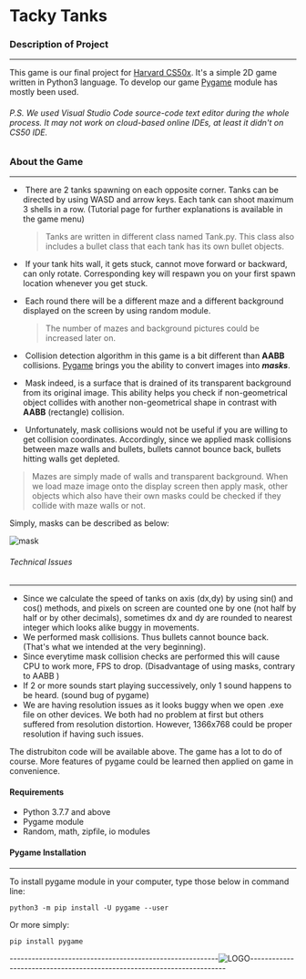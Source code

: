 

# Tacky Tanks



### Description of Project

------

This game is our final project for [Harvard CS50x](https://www.edx.org/course/cs50s-introduction-to-computer-science). It's a simple 2D game written in Python3 language. To develop our game [Pygame](https://www.pygame.org/) module has mostly been used.



###### P.S.  We used Visual Studio Code source-code text editor during the whole process. It may not work on cloud-based online IDEs, at least it didn't on CS50 IDE.



### About the Game

------

- ​	There are 2 tanks spawning on each opposite corner. Tanks can be directed by using WASD and arrow keys. Each tank can shoot maximum 3 shells in a row. (Tutorial page for further explanations is available in the game menu)

  > Tanks are written in different class named Tank.py. This class also includes a bullet class that each tank has its own bullet objects.

- ​    If your tank hits wall, it gets stuck, cannot move forward or backward, can only rotate.  Corresponding key will respawn you on your first spawn location whenever you get stuck.

- ​	Each round there will be a different maze and a different background displayed on the screen by using random module. 

  > The number of mazes and background pictures could be increased later on.
  
  

- ​	Collision detection algorithm in this game is a bit different than __AABB__ collisions. [Pygame](https://www.pygame.org/) brings you the ability to convert images into __*masks*__. 
- ​	Mask indeed, is a surface that is drained of its transparent background from its original image. This ability helps you check if non-geometrical object collides with another non-geometrical shape in contrast with __AABB__ (rectangle) collision.
- ​	Unfortunately, mask collisions would not be useful if you are willing to get collision coordinates. Accordingly, since we applied mask collisions between maze walls and bullets, bullets cannot bounce back, bullets hitting walls get depleted.

> Mazes are simply made of walls and transparent background. When we load maze image onto the display screen then apply mask, other objects which also have their own masks could be checked if they collide with maze walls or not.

Simply, masks can be described as below:

![mask](https://user-images.githubusercontent.com/68128434/94988712-f2578080-0577-11eb-95aa-cc362f6c3354.png)



###### Technical Issues

------

- Since we calculate the speed of tanks on axis (dx,dy) by using sin() and cos() methods, and pixels on screen are counted one by one (not half by half or by other decimals), sometimes dx and dy are rounded to nearest integer which looks alike buggy in movements.
- We performed mask collisions. Thus bullets cannot bounce back. (That's what we intended at the very beginning).
- Since everytime mask collision checks are performed this will cause CPU to work more, FPS to drop. (Disadvantage of using masks, contrary to AABB )
- If 2 or more sounds start playing successively, only 1 sound happens to be heard. (sound bug of pygame)
- We are having resolution issues as it looks buggy when we open .exe file on other devices. We both had no problem at first but others suffered from resolution distortion. However, 1366x768 could be proper resolution if having such issues.

The distrubiton code will be available above. The game has a lot to do of course. More features of pygame could be learned then applied on game in convenience.



#### Requirements

- Python 3.7.7 and above
- Pygame module
- Random, math, zipfile, io modules



#### Pygame Installation

------

To install pygame module in your computer, type those below in command line:

```
python3 -m pip install -U pygame --user
```

Or more simply:

```
pip install pygame
```



---------------------------------------------------------![LOGO](https://user-images.githubusercontent.com/67004083/95011731-8a6a6e00-063b-11eb-9c54-26a791ca13de.jpg)-----------------------------------------------------------------------
